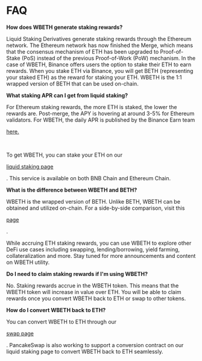 # FAQ

**How does WBETH generate staking rewards?**

Liquid Staking Derivatives generate staking rewards through the Ethereum network. The Ethereum network has now finished the Merge, which means that the consensus mechanism of ETH has been upgraded to Proof-of-Stake (PoS) instead of the previous Proof-of-Work (PoW) mechanism. In the case of WBETH, Binance offers users the option to stake their ETH to earn rewards. When you stake ETH via Binance, you will get BETH (representing your staked ETH) as the reward for staking your ETH. WBETH is the 1:1 wrapped version of BETH that can be used on-chain.

**What staking APR can I get from liquid staking?**

For Ethereum staking rewards, the more ETH is staked, the lower the rewards are. Post-merge, the APY is hovering at around 3-5% for Ethereum validators. For WBETH, the daily APR is published by the Binance Earn team

[here.](https://www.binance.com/en/eth2)

​

To get WBETH, you can stake your ETH on our

[liquid staking page](https://pancakeswap.finance/liquid-staking)

. This service is available on both BNB Chain and Ethereum Chain.

**What is the difference between WBETH and BETH?**

WBETH is the wrapped version of BETH. Unlike BETH, WBETH can be obtained and utilized on-chain. For a side-by-side comparison, visit this

[page](https://www.binance.com/en/support/announcement/binance-introduces-wrapped-beacon-eth-wbeth-on-eth-staking-a1197f34d832445db41654ad01f56b4d)

.

While accruing ETH staking rewards, you can use WBETH to explore other DeFi use cases including swapping, lending/borrowing, yield farming, collateralization and more. Stay tuned for more announcements and content on WBETH utility.

**Do I need to claim staking rewards if I'm using WBETH?**

No. Staking rewards accrue in the WBETH token. This means that the WBETH token will increase in value over ETH. You will be able to claim rewards once you convert WBETH back to ETH or swap to other tokens.

**How do I convert WBETH back to ETH?**

You can convert WBETH to ETH through our

[swap page](https://pancakeswap.finance/swap?inputCurrency=0xa2E3356610840701BDf5611a53974510Ae27E2e1\&outputCurrency=0x2170Ed0880ac9A755fd29B2688956BD959F933F8)

. PancakeSwap is also working to support a conversion contract on our liquid staking page to convert WBETH back to ETH seamlessly.

